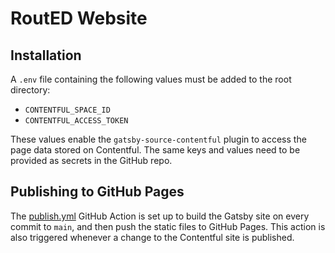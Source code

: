 # RoutED Website


## Installation

A `.env` file containing the following values must be added to the root directory:

- `CONTENTFUL_SPACE_ID`
- `CONTENTFUL_ACCESS_TOKEN`

These values enable the `gatsby-source-contentful` plugin to access the page data stored on Contentful.  The same keys and values need to be provided as secrets in the GitHub repo.


## Publishing to GitHub Pages

The [publish.yml](https://github.com/sfbrigade/routed-website/blob/main/.github/workflows/publish.yml) GitHub Action is set up to build the Gatsby site on every commit to `main`, and then push the static files to GitHub Pages.  This action is also triggered whenever a change to the Contentful site is published.
